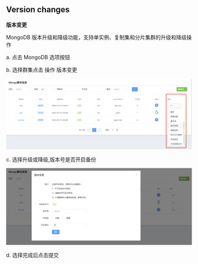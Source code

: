 ## Version changes

**版本变更**

MongoDB 版本升级和降级功能，支持单实例、复制集和分片集群的升级和降级操作

a. 点击 MongoDB 选项按钮

b. 选择群集点击 操作 版本变更

![1](../../../../../../images/whalealPlatformImages/Versionchanges.png)

c. 选择升级或降级,版本号是否开启备份

![1](../../../../../../images/whalealPlatformImages/Versionchanges1.png)

d. 选择完成后点击提交